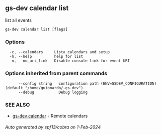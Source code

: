 ## gs-dev calendar list

list all events

```
gs-dev calendar list [flags]
```

### Options

```
  -c, --calendars     Lista calendars and setup
  -h, --help          help for list
  -n, --no_uri_link   Disable console link for event URI
```

### Options inherited from parent commands

```
      --config string   configuration path (ENV=GSDEV_CONFIGURATION) (default "/home/guionardo/.gs-dev")
      --debug           Debug logging
```

### SEE ALSO

* [gs-dev calendar](gs-dev_calendar.md)	 - Remote calendars

###### Auto generated by spf13/cobra on 1-Feb-2024
